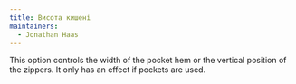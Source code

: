 ```yaml
---
title: Висота кишені
maintainers:
  - Jonathan Haas
---
```


This option controls the width of the pocket hem or the vertical position of the zippers. It only has an effect if pockets are used.
